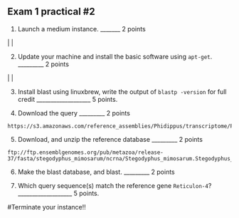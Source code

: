 Exam 1 practical #2
--

1. Launch a medium instance.  _______ 2 points

|
|

2. Update your machine and install the basic software using ``apt-get``. _________ 2 points

|
|

3. Install blast using linuxbrew, write the output of `blastp -version` for full credit ___________________ 5 points.


4. Download the query _________ 2 points
```
https://s3.amazonaws.com/reference_assemblies/Phidippus/transcriptome/Phidippus.v1.0.0.fasta
```

5. Download, and unzip the reference database _________ 2 points

```
ftp://ftp.ensemblgenomes.org/pub/metazoa/release-37/fasta/stegodyphus_mimosarum/ncrna/Stegodyphus_mimosarum.Stegodyphus_mimosarum_v1.ncrna.fa.gz
```

6. Make the blast database, and blast. _________ 2 points


7. Which query sequence(s) match the reference gene `Reticulon-4`? ___________________ 5 points.

#Terminate your instance!!
